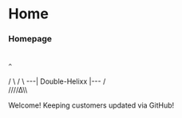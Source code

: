 # Home
### Homepage ###
#
#



    ^
   / \ 
  /   \   ---|  Double-Helixx |---
 /     \
////∆\\\\

<html>Welcome!</html>
<body>Keeping customers updated via GitHub!</body>
